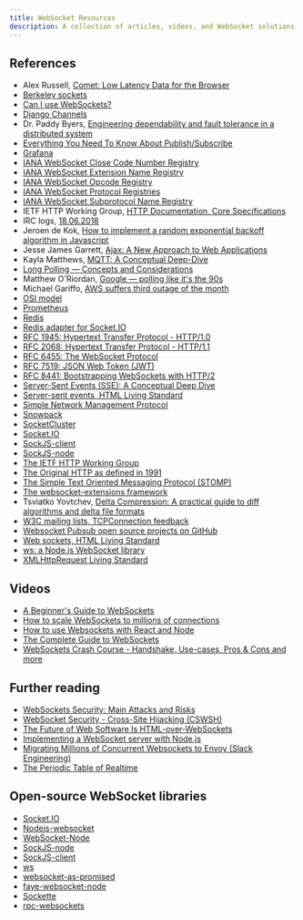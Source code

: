 ```yaml
---
title: WebSocket Resources
description: A collection of articles, videos, and WebSocket solutions you might want to explore.
---
```


## References

- Alex Russell, [Comet: Low Latency Data for the Browser](https://infrequently.org/2006/03/comet-low-latency-data-for-the-browser/)
- [Berkeley sockets](https://en.wikipedia.org/wiki/Berkeley_sockets)
- [Can I use WebSockets?](https://caniuse.com/websockets)
- [Django Channels](https://channels.readthedocs.io/en/stable/)
- Dr. Paddy Byers, [Engineering dependability and fault tolerance in a distributed system](https://www.ably.io/blog/engineering-dependability-and-fault-tolerance-in-a-distributed-system)
- [Everything You Need To Know About Publish/Subscribe](https://dev.to/maurogarcia_19/everything-you-need-to-know-about-publish-subscribe-24ja)
- [Grafana](https://grafana.com/)
- [IANA WebSocket Close Code Number Registry](https://www.iana.org/assignments/websocket/websocket.xml#close-code-number)
- [IANA WebSocket Extension Name Registry](https://www.iana.org/assignments/websocket/websocket.xml#extension-name)
- [IANA WebSocket Opcode Registry](https://www.iana.org/assignments/websocket/websocket.xml#opcode)
- [IANA WebSocket Protocol Registries](https://www.iana.org/assignments/websocket/websocket.xml)
- [IANA WebSocket Subprotocol Name Registry](https://www.iana.org/assignments/websocket/websocket.xml#subprotocol-name)
- IETF HTTP Working Group, [HTTP Documentation, Core Specifications](https://httpwg.org/specs/)
- IRC logs, [18.06.2018](https://logs.botbot.me/freenode/nodejs/2018-06-18)
- Jeroen de Kok, [How to implement a random exponential backoff algorithm in Javascript](https://advancedweb.hu/how-to-implement-an-exponential-backoff-retry-strategy-in-javascript/)
- Jesse James Garrett, [Ajax: A New Approach to Web Applications](https://adaptivepath.org/ideas/ajax-new-approach-web-applications/)
- Kayla Matthews, [MQTT: A Conceptual Deep-Dive](https://www.ably.io/blog/mqtt-protocol)
- [Long Polling — Concepts and Considerations](https://www.ably.io/blog/longpolling-concepts-pros-cons)
- Matthew O'Riordan, [Google — polling like it's the 90s](https://www.ably.io/blog/google-polling-like-its-the-90s)
- Michael Gariffo, [AWS suffers third outage of the month](https://www.zdnet.com/article/aws-suffers-third-outage-of-the-month/)
- [OSI model](https://en.wikipedia.org/wiki/OSI_model)
- [Prometheus](https://prometheus.io/)
- [Redis](https://redis.io/)
- [Redis adapter for Socket.IO](https://socket.io/docs/v4/redis-adapter/)
- [RFC 1945: Hypertext Transfer Protocol - HTTP/1.0](https://datatracker.ietf.org/doc/html/rfc1945)
- [RFC 2068: Hypertext Transfer Protocol - HTTP/1.1](https://datatracker.ietf.org/doc/html/rfc2068)
- [RFC 6455: The WebSocket Protocol](https://datatracker.ietf.org/doc/html/rfc6455)
- [RFC 7519: JSON Web Token (JWT)](https://datatracker.ietf.org/doc/html/rfc7519)
- [RFC 8441: Bootstrapping WebSockets with HTTP/2](https://datatracker.ietf.org/doc/html/rfc8441)
- [Server-Sent Events (SSE): A Conceptual Deep Dive](https://www.ably.io/blog/server-sent-events)
- [Server-sent events, HTML Living Standard](https://html.spec.whatwg.org/multipage/server-sent-events.html)
- [Simple Network Management Protocol](https://en.wikipedia.org/wiki/Simple_Network_Management_Protocol)
- [Snowpack](https://www.snowpack.dev/)
- [SocketCluster](https://socketcluster.io/)
- [Socket.IO](https://socket.io/)
- [SockJS-client](https://github.com/sockjs/sockjs-client)
- [SockJS-node](https://github.com/sockjs/sockjs-node)
- [The IETF HTTP Working Group](https://httpwg.org/)
- [The Original HTTP as defined in 1991](https://www.w3.org/Protocols/HTTP/AsImplemented.html)
- [The Simple Text Oriented Messaging Protocol (STOMP)](https://stomp.github.io/)
- [The websocket-extensions framework](https://github.com/faye/websocket-extensions-node)
- Tsviatko Yovtchev, [Delta Compression: A practical guide to diff algorithms and delta file formats](https://www.ably.io/blog/delta-compression-for-json-rest-apis/)
- [W3C mailing lists, TCPConnection feedback](https://lists.w3.org/Archives/Public/public-webapps/2008JulSep/0251.html)
- [Websocket Pubsub open source projects on GitHub](https://github.com/topics/websocket-pubsub)
- [Web sockets, HTML Living Standard](https://html.spec.whatwg.org/multipage/web-sockets.html)
- [ws: a Node.js WebSocket library](https://github.com/websockets/ws)
- [XMLHttpRequest Living Standard](https://xhr.spec.whatwg.org/)

## Videos

- [A Beginner's Guide to WebSockets](https://www.youtube.com/watch?v=8ARodQ4Wlf4)
- [How to scale WebSockets to millions of connections](https://www.youtube.com/watch?v=vXJsJ52vwAA)
- [How to use Websockets with React and Node](https://www.youtube.com/watch?v=4Uwq0xB30JE)
- [The Complete Guide to WebSockets](https://www.youtube.com/watch?v=2Nt-ZrNP22A)
- [WebSockets Crash Course - Handshake, Use-cases, Pros & Cons and more](https://www.youtube.com/watch?v=2Nt-ZrNP22A)

## Further reading

- [WebSockets Security: Main Attacks and Risks](https://www.wallarm.com/what/websockets-security-main-attacks-and-risks)
- [WebSocket Security - Cross-Site Hijacking (CSWSH)](https://www.christian-schneider.net/CrossSiteWebSocketHijacking.html)
- [The Future of Web Software Is HTML-over-WebSockets](https://alistapart.com/article/the-future-of-web-software-is-html-over-websockets/)
- [Implementing a WebSocket server with Node.js](https://medium.com/hackernoon/implementing-a-websocket-server-with-node-js-d9b78ec5ffa8)
- [Migrating Millions of Concurrent Websockets to Envoy (Slack Engineering)](https://slack.engineering/migrating-millions-of-concurrent-websockets-to-envoy/)
- [The Periodic Table of Realtime](https://www.ably.io/periodic-table-of-realtime)

## Open-source WebSocket libraries

- [Socket.IO](https://socket.io/)
- [Nodejs-websocket](https://github.com/sitegui/nodejs-websocket)
- [WebSocket-Node](https://github.com/theturtle32/WebSocket-Node)
- [SockJS-node](https://github.com/sockjs/sockjs-node)
- [SockJS-client](https://github.com/sockjs/sockjs-client)
- [ws](https://github.com/websockets/ws)
- [websocket-as-promised](https://github.com/vitalets/websocket-as-promised)
- [faye-websocket-node](https://github.com/faye/faye-websocket-node)
- [Sockette](https://github.com/lukeed/sockette)
- [rpc-websockets](https://github.com/elpheria/rpc-websockets)
